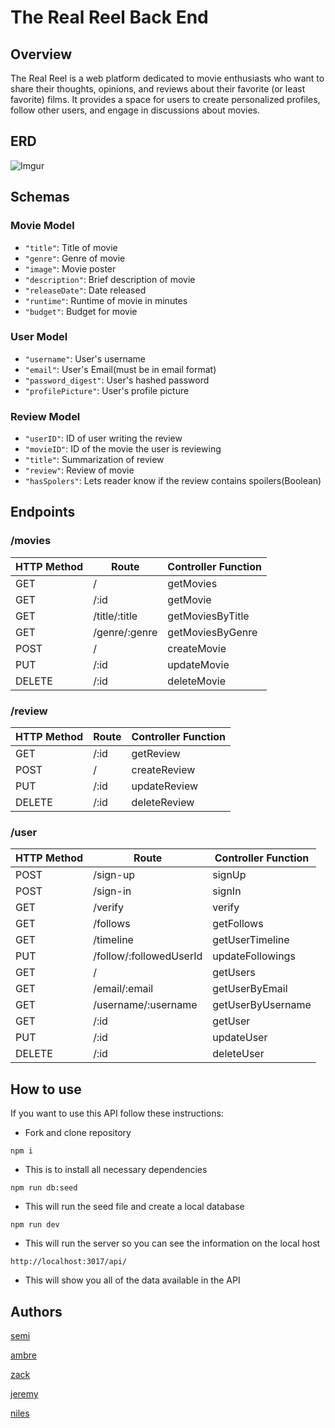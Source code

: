 # The Real Reel Back End

## Overview

The Real Reel is a web platform dedicated to movie enthusiasts who want to share their thoughts, opinions, and reviews about their favorite (or least favorite) films. It provides a space for users to create personalized profiles, follow other users, and engage in discussions about movies.

## ERD

![Imgur](https://i.imgur.com/ygkbMdA.png)

## Schemas
### Movie Model
- `"title"`: Title of movie
- `"genre"`: Genre of movie
- `"image"`: Movie poster
- `"description"`: Brief description of movie
- `"releaseDate"`: Date released
- `"runtime"`: Runtime of movie in minutes
- `"budget"`: Budget for movie

### User Model
- `"username"`: User's username
- `"email"`: User's Email(must be in email format)
- `"password_digest"`: User's hashed password
- `"profilePicture"`: User's profile picture

### Review Model
- `"userID"`: ID of user writing the review
- `"movieID"`: ID of the movie the user is reviewing
- `"title"`: Summarization of review
- `"review"`: Review of movie
- `"hasSpolers"`: Lets reader know if the review contains spoilers(Boolean)

## Endpoints
### /movies

| HTTP Method | Route                      | Controller Function     |
|-------------|----------------------------|-------------------------|
| GET         | /                          | getMovies               |
| GET         | /:id                       | getMovie                |
| GET         | /title/:title              | getMoviesByTitle        |
| GET         | /genre/:genre              | getMoviesByGenre        |
| POST        | /                          | createMovie             |
| PUT         | /:id                       | updateMovie             |
| DELETE      | /:id                       | deleteMovie             |

### /review

| HTTP Method | Route                      | Controller Function  |
|-------------|----------------------------|----------------------|
| GET         | /:id                       | getReview            |
| POST        | /                          | createReview         |
| PUT         | /:id                       | updateReview         |
| DELETE      | /:id                       | deleteReview         |

### /user

| HTTP Method | Route                        | Controller Function   |
|-------------|------------------------------|-----------------------|
| POST        | /sign-up                     | signUp                |
| POST        | /sign-in                     | signIn                |
| GET         | /verify                      | verify                |
| GET         | /follows                     | getFollows            |
| GET         | /timeline                    | getUserTimeline       |
| PUT         | /follow/:followedUserId      | updateFollowings      |
| GET         | /                            | getUsers              |
| GET         | /email/:email                | getUserByEmail        |
| GET         | /username/:username          | getUserByUsername     |
| GET         | /:id                         | getUser               |
| PUT         | /:id                         | updateUser            |
| DELETE      | /:id                         | deleteUser            |

## How to use

If you want to use this API follow these instructions:

- Fork and clone repository
```
npm i
```
- This is to install all necessary dependencies

```
npm run db:seed
```
- This will run the seed file and create a local database

```
npm run dev
```
- This will run the server so you can see the information on the local host

```
http://localhost:3017/api/
```
- This will show you all of the data available in the API

## Authors

[semi](https://github.com/liliaji)

[ambre](https://github.com/ambretate)

[zack](https://github.com/zackcinal)

[jeremy](https://github.com/jwow1000)

[niles](https://github.com/nilestoomer)
